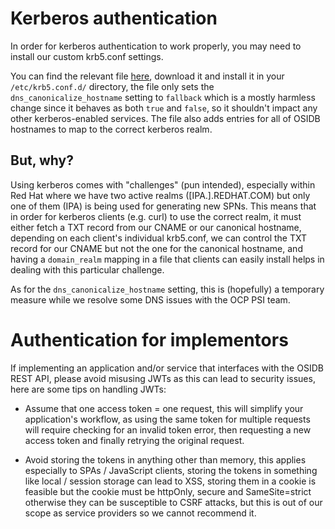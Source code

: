 # Kerberos authentication

In order for kerberos authentication to work properly, you may need to install
our custom krb5.conf settings.

You can find the relevant file [here](../../etc/krb/osidb), download it and install
it in your `/etc/krb5.conf.d/` directory, the file only sets the
`dns_canonicalize_hostname` setting to `fallback` which is a mostly harmless change
since it behaves as both `true` and `false`, so it shouldn't impact any other
kerberos-enabled services. The file also adds entries for all of OSIDB hostnames
to map to the correct kerberos realm.

## But, why?

Using kerberos comes with "challenges" (pun intended), especially within Red Hat
where we have two active realms ([IPA.].REDHAT.COM) but only one of them (IPA)
is being used for generating new SPNs. This means that in order for kerberos
clients (e.g. curl) to use the correct realm, it must either fetch a TXT record
from our CNAME or our canonical hostname, depending on each client's individual
krb5.conf, we can control the TXT record for our CNAME but not the one for the
canonical hostname, and having a `domain_realm` mapping in a file that clients
can easily install helps in dealing with this particular challenge.

As for the `dns_canonicalize_hostname` setting, this is (hopefully) a temporary
measure while we resolve some DNS issues with the OCP PSI team.

# Authentication for implementors
If implementing an application and/or service that interfaces with the
OSIDB REST API, please avoid misusing JWTs as this can lead to
security issues, here are some tips on handling JWTs:

- Assume that one access token = one request, this will simplify
  your application's workflow, as using the same token for multiple
  requests will require checking for an invalid token error, then
  requesting a new access token and finally retrying the original request.

- Avoid storing the tokens in anything other than memory, this applies
  especially to SPAs / JavaScript clients, storing the tokens in something
  like local / session storage can lead to XSS, storing them in a cookie is
  feasible but the cookie must be httpOnly, secure and SameSite=strict
  otherwise they can be susceptible to CSRF attacks, but this is out of our
  scope as service providers so we cannot recommend it.
